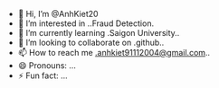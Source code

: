 - 👋 Hi, I’m @AnhKiet20
- 👀 I’m interested in ..Fraud Detection.
- 🌱 I’m currently learning .Saigon University..
- 💞️ I’m looking to collaborate on .github..
- 📫 How to reach me .anhkiet91112004@gmail.com..
- 😄 Pronouns: ...
- ⚡ Fun fact: ...

<!---
AnhKiet20/AnhKiet20 is a ✨ special ✨ repository because its `README.md` (this file) appears on your GitHub profile.
You can click the Preview link to take a look at your changes.
--->

